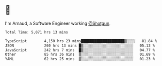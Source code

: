 # 👋

I'm Arnaud, a Software Engineer working [@Shotgun](https://shotgun.live).

<!--START_SECTION:waka-->

```txt
Total Time: 5,071 hrs 13 mins

TypeScript        4,150 hrs 23 mins████████████████████▒░░░░   81.84 %
JSON              260 hrs 13 mins █▒░░░░░░░░░░░░░░░░░░░░░░░   05.13 %
JavaScript        242 hrs 7 mins  █▒░░░░░░░░░░░░░░░░░░░░░░░   04.77 %
Other             85 hrs 36 mins  ▒░░░░░░░░░░░░░░░░░░░░░░░░   01.69 %
YAML              62 hrs 25 mins  ▒░░░░░░░░░░░░░░░░░░░░░░░░   01.23 %
```

<!--END_SECTION:waka-->
